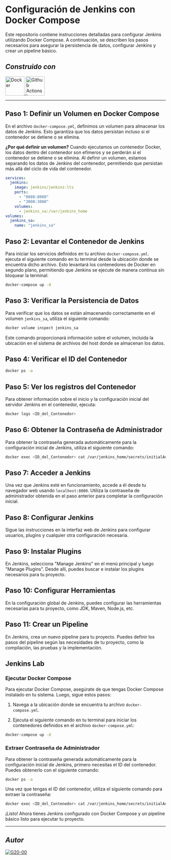 # Configuración de Jenkins con Docker Compose

Este repositorio contiene instrucciones detalladas para configurar Jenkins utilizando Docker Compose. A continuación, se describen los pasos necesarios para asegurar la persistencia de datos, configurar Jenkins y crear un pipeline básico.

## **_Construido con_** 

<div style="text-align: left">
    <p>
        <a href="https://docs.docker.com/" target="_blank"> 
            <img alt="Docker" src="https://openwhisk.apache.org/images/deployments/logo-docker-compose-text.svg" height="60" width="60" style="vertical-align: bottom;">
        </a>
        <a href="https://docs.github.com/es/actions" target="_blank">
            <img src="https://media.dev.to/cdn-cgi/image/width=1080,height=1080,fit=cover,gravity=auto,format=auto/https%3A%2F%2Fdev-to-uploads.s3.amazonaws.com%2Fuploads%2Farticles%2Fft4iy3x3bugjdroygk1b.png" width="60" alt="Github Actions Logo" style="vertical-align: bottom;">
        </a>
    </p>
</div>

---

## Paso 1: Definir un Volumen en Docker Compose

En el archivo `docker-compose.yml`, definimos un volumen para almacenar los datos de Jenkins. Esto garantiza que los datos persistan incluso si el contenedor se detiene o se elimina.

**¿Por qué definir un volumen?** Cuando ejecutamos un contenedor Docker, los datos dentro del contenedor son efímeros y se perderán si el contenedor se detiene o se elimina. Al definir un volumen, estamos separando los datos de Jenkins del contenedor, permitiendo que persistan más allá del ciclo de vida del contenedor.

```yaml
services:
  jenkins:
    image: jenkins/jenkins:lts
    ports:
      - "8080:8080"
      - "3000:3000"
    volumes:
      - jenkins_sa:/var/jenkins_home
volumes:
  jenkins_sa:
    name: "jenkins_sa"

```

## Paso 2: Levantar el Contenedor de Jenkins

Para iniciar los servicios definidos en tu archivo `docker-compose.yml`. ejecuta el siguiente comando en tu terminal desde la ubicación donde se encuentra dicho archivo. Esto levantará los contenedores de Docker en segundo plano, permitiendo que Jenkins se ejecute de manera continua sin bloquear la terminal:

```bash
docker-compose up -d
```


## Paso 3: Verificar la Persistencia de Datos

Para verificar que los datos se están almacenando correctamente en el volumen `jenkins_sa`, utiliza el siguiente comando:

```bash
docker volume inspect jenkins_sa
```

Este comando proporcionará información sobre el volumen, incluida la ubicación en el sistema de archivos del host donde se almacenan los datos.

## Paso 4: Verificar el ID del Contenedor

```bash
docker ps -a
```

## Paso 5: Ver los registros del Contenedor

Para obtener información sobre el inicio y la configuración inicial del servidor Jenkins en el contenedor, ejecuta:

```bash
docker logs <ID_del_Contenedor>
```

## Paso 6: Obtener la Contraseña de Administrador

Para obtener la contraseña generada automáticamente para la configuración inicial de Jenkins, utiliza el siguiente comando:

```bash
docker exec <ID_del_Contenedor> cat /var/jenkins_home/secrets/initialAdminPassword
```

## Paso 7: Acceder a Jenkins

Una vez que Jenkins esté en funcionamiento, accede a él desde tu navegador web usando `localhost:8080`. Utiliza la contraseña de administrador obtenida en el paso anterior para completar la configuración inicial.

## Paso 8: Configurar Jenkins

Sigue las instrucciones en la interfaz web de Jenkins para configurar usuarios, plugins y cualquier otra configuración necesaria.

## Paso 9: Instalar Plugins

En Jenkins, selecciona "Manage Jenkins" en el menú principal y luego "Manage Plugins". Desde allí, puedes buscar e instalar los plugins necesarios para tu proyecto.

## Paso 10: Configurar Herramientas

En la configuración global de Jenkins, puedes configurar las herramientas necesarias para tu proyecto, como JDK, Maven, Node.js, etc.

## Paso 11: Crear un Pipeline

En Jenkins, crea un nuevo pipeline para tu proyecto. Puedes definir los pasos del pipeline según las necesidades de tu proyecto, como la compilación, las pruebas y la implementación.

## Jenkins Lab

### Ejecutar Docker Compose

Para ejecutar Docker Compose, asegúrate de que tengas Docker Compose instalado en tu sistema. Luego, sigue estos pasos:

1. Navega a la ubicación donde se encuentra tu archivo `docker-compose.yml`.

2. Ejecuta el siguiente comando en tu terminal para iniciar los contenedores definidos en el archivo `docker-compose.yml`:

```bash
docker-compose up -d
```

### Extraer Contraseña de Administrador

Para obtener la contraseña generada automáticamente para la configuración inicial de Jenkins, primero necesitas el ID del contenedor. Puedes obtenerlo con el siguiente comando:

```bash
docker ps -a
```

Una vez que tengas el ID del contenedor, utiliza el siguiente comando para extraer la contraseña:

```bash
docker exec <ID_del_Contenedor> cat /var/jenkins_home/secrets/initialAdminPassword
```

¡Listo! Ahora tienes Jenkins configurado con Docker Compose y un pipeline básico listo para ejecutar tu proyecto.


---

## **_Autor_** 

<div style="text-align: left">
    <a href="https://github.com/G20-00" target="_blank"> <img alt="G20-00" src="https://images.weserv.nl/?url=https://avatars.githubusercontent.com/u/70019070?v=4&h=60&w=60&fit=cover&mask=circle"></a>
</div>
